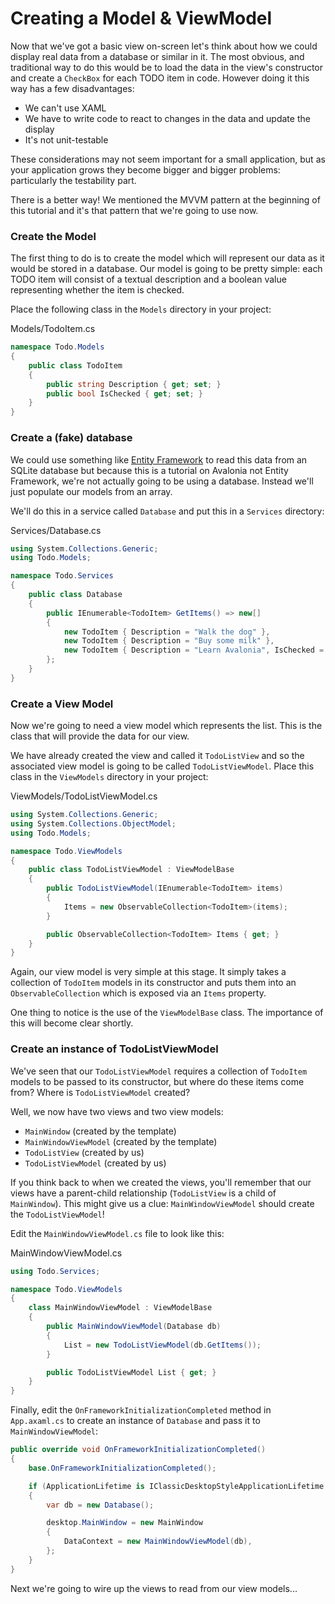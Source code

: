 # Creating a Model & ViewModel

Now that we've got a basic view on-screen let's think about how we could display real data from a database or similar in it. The most obvious, and traditional way to do this would be to load the data in the view's constructor and create a `CheckBox` for each TODO item in code. However doing it this way has a few disadvantages:

* We can't use XAML
* We have to write code to react to changes in the data and update the display
* It's not unit-testable

These considerations may not seem important for a small application, but as your application grows they become bigger and bigger problems: particularly the testability part.

There is a better way! We mentioned the MVVM pattern at the beginning of this tutorial and it's that pattern that we're going to use now.

### Create the Model <a id="create-the-model"></a>

The first thing to do is to create the model which will represent our data as it would be stored in a database. Our model is going to be pretty simple: each TODO item will consist of a textual description and a boolean value representing whether the item is checked.

Place the following class in the `Models` directory in your project:

Models/TodoItem.cs

```csharp
namespace Todo.Models
{
    public class TodoItem
    {
        public string Description { get; set; }
        public bool IsChecked { get; set; }
    }
}
```

### Create a \(fake\) database <a id="create-a-fake-database"></a>

We could use something like [Entity Framework](https://docs.microsoft.com/en-us/ef/core/get-started/netcore/new-db-sqlite) to read this data from an SQLite database but because this is a tutorial on Avalonia not Entity Framework, we're not actually going to be using a database. Instead we'll just populate our models from an array.

We'll do this in a service called `Database` and put this in a `Services` directory:

Services/Database.cs

```csharp
using System.Collections.Generic;
using Todo.Models;

namespace Todo.Services
{
    public class Database
    {
        public IEnumerable<TodoItem> GetItems() => new[]
        {
            new TodoItem { Description = "Walk the dog" },
            new TodoItem { Description = "Buy some milk" },
            new TodoItem { Description = "Learn Avalonia", IsChecked = true },
        };
    }
}
```

### Create a View Model <a id="create-a-view-model"></a>

Now we're going to need a view model which represents the list. This is the class that will provide the data for our view.

We have already created the view and called it `TodoListView` and so the associated view model is going to be called `TodoListViewModel`. Place this class in the `ViewModels` directory in your project:

ViewModels/TodoListViewModel.cs

```csharp
using System.Collections.Generic;
using System.Collections.ObjectModel;
using Todo.Models;

namespace Todo.ViewModels
{
    public class TodoListViewModel : ViewModelBase
    {
        public TodoListViewModel(IEnumerable<TodoItem> items)
        {
            Items = new ObservableCollection<TodoItem>(items);
        }

        public ObservableCollection<TodoItem> Items { get; }
    }
}
```

Again, our view model is very simple at this stage. It simply takes a collection of `TodoItem` models in its constructor and puts them into an `ObservableCollection` which is exposed via an `Items` property.

One thing to notice is the use of the `ViewModelBase` class. The importance of this will become clear shortly.

### Create an instance of TodoListViewModel <a id="create-an-instance-of-todolistviewmodel"></a>

We've seen that our `TodoListViewModel` requires a collection of `TodoItem` models to be passed to its constructor, but where do these items come from? Where is `TodoListViewModel` created?

Well, we now have two views and two view models:

* `MainWindow` \(created by the template\)
* `MainWindowViewModel` \(created by the template\)
* `TodoListView` \(created by us\)
* `TodoListViewModel` \(created by us\)

If you think back to when we created the views, you'll remember that our views have a parent-child relationship \(`TodoListView` is a child of `MainWindow`\). This might give us a clue: `MainWindowViewModel` should create the `TodoListViewModel`!

Edit the `MainWindowViewModel.cs` file to look like this:

MainWindowViewModel.cs

```csharp
using Todo.Services;

namespace Todo.ViewModels
{
    class MainWindowViewModel : ViewModelBase
    {
        public MainWindowViewModel(Database db)
        {
            List = new TodoListViewModel(db.GetItems());
        }

        public TodoListViewModel List { get; }
    }
}
```

Finally, edit the `OnFrameworkInitializationCompleted` method in `App.axaml.cs` to create an instance of `Database` and pass it to `MainWindowViewModel`:

```csharp
public override void OnFrameworkInitializationCompleted()
{
    base.OnFrameworkInitializationCompleted();

    if (ApplicationLifetime is IClassicDesktopStyleApplicationLifetime desktop)
    {
        var db = new Database();

        desktop.MainWindow = new MainWindow
        {
            DataContext = new MainWindowViewModel(db),
        };
    }
}
```

Next we're going to wire up the views to read from our view models...

